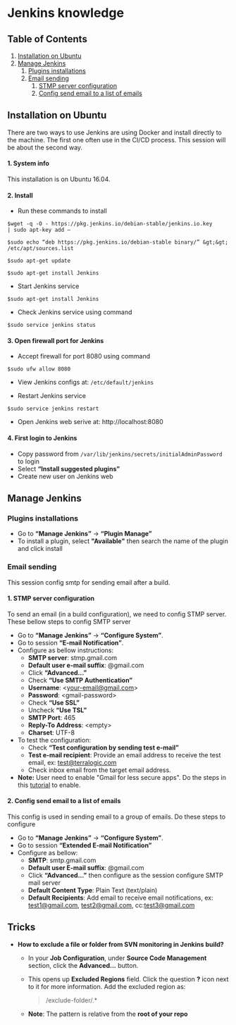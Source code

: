 # Jenkins knowledge

## Table of Contents
1. [Installation on Ubuntu](#ubuntu-installation)
1. [Manage Jenkins](#management)
    1. [Plugins installations](#mgm-plugin-install)
    1. [Email sending](#mgm-email-sending)
        1. [STMP server configuration](#mgm-smtp-config)
        1. [Config send email to a list of emails](#mgm-list-email-config)

## Installation on Ubuntu <a name="ubuntu-installation">
There are two ways to use Jenkins are using Docker and install directly to the machine.
The first one often use in the CI/CD process. This session will be about the second way.

#### 1. System info

   This installation is on Ubuntu 16.04.

#### 2. Install
- Run these commands to install
```console
$wget -q -O - https://pkg.jenkins.io/debian-stable/jenkins.io.key
| sudo apt-key add –

$sudo echo “deb https://pkg.jenkins.io/debian-stable binary/” &gt;&gt;
/etc/apt/sources.list

$sudo apt-get update

$sudo apt-get install Jenkins

```
- Start Jenkins service

```console
$sudo apt-get install Jenkins
```
- Check Jenkins service using command

```console
$sudo service jenkins status
```

#### 3. Open firewall port for Jenkins
- Accept firewall for port 8080 using command
```console
$sudo ufw allow 8080
```
- View Jenkins configs at: `/etc/default/jenkins`

- Restart Jenkins service
```console
$sudo service jenkins restart
```

- Open Jenkins web serive at: http://localhost:8080

#### 4. First login to Jenkins 
- Copy password from `/var/lib/jenkins/secrets/initialAdminPassword` to login
- Select **“Install suggested plugins”**
- Create new user on Jenkins web

## Manage Jenkins <a name="management">

### Plugins installations <a name="mgm-plugin-install">
- Go to **“Manage Jenkins”** -&gt; **“Plugin Manage”**
- To install a plugin, select **"Available"** then search the name of the plugin and click install

### Email sending <a name="mgm-email-sending">
   This session config smtp for sending email after a build.
#### 1. STMP server configuration <a name="mgm-smtp-config">
To send an email (in a build configuration), we need to config STMP server. These bellow steps to config SMTP server
- Go to **“Manage Jenkins”** -&gt; **“Configure System”**.
- Go to session **“E-mail Notification”**.
- Configure as bellow instructions:
    - **SMTP server**: stmp.gmail.com
    - **Default user e-mail suffix**: @gmail.com
    - Click **“Advanced…”**
    - Check **“Use SMTP Authentication”**
    - **Username**: &lt;your-email@gmail.com&gt;
    - **Password**: &lt;gmail-password&gt;
    - Check **“Use SSL”**
    - Uncheck **“Use TSL”**
    - **SMTP Port**: 465
    - **Reply-To Address**: &lt;empty&gt;
    - **Charset**: UTF-8
- To test the configuration:
    - Check **“Test configuration by sending test e-mail”**
    - **Test e-mail recipient**: Provide an email address to receive the test
email, ex: test@terralogic.com
    - Check inbox email from the target email address.
- **Note:** User need to enable "Gmail for less secure apps". Do the steps in this [tutorial](https://hotter.io/docs/email-accounts/secure-app-gmail/) to enable.

#### 2. Config send email to a list of emails <a name="mgm-list-email-config">
   
   This config is used in sending email to a group of emails. Do these steps to configure
- Go to **“Manage Jenkins”** -&gt; **“Configure System”**.
- Go to session **“Extended E-mail Notification”**
- Configure as bellow:
    - **SMTP**: smtp.gmail.com
    - **Default user E-mail suffix**: @gmail.com
    - Click **“Advanced…”** then configure as the session configure SMTP
mail server
    - **Default Content Type**: Plain Text (text/plain)
    - **Default Recipients**: Add email to receive email notifications, ex:
test1@gmail.com, test2@gmail.com, cc:test3@gmail.com

## Tricks
- **How to exclude a file or folder from SVN monitoring in Jenkins build?**
    - In your **Job Configuration**, under **Source Code Management** section, click the **Advanced...** button.
    - This opens up **Excluded Regions** field. Click the question **?** icon next to it for more information. Add the excluded region as:
        > /exclude-folder/.*
        

    - **Note**: The pattern is relative from the **root of your repo**